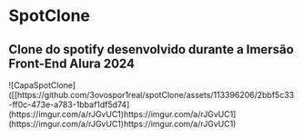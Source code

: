 <h1>SpotClone</h1>
<h2>Clone do spotify desenvolvido durante a Imersão Front-End Alura 2024</h2>
![CapaSpotClone]([[https://github.com/3ovospor1real/spotClone/assets/113396206/2bbf5c33-ff0c-473e-a783-1bbaf1df5d74](https://imgur.com/a/rJGvUC1)https://imgur.com/a/rJGvUC1](https://imgur.com/a/rJGvUC1)https://imgur.com/a/rJGvUC1)
